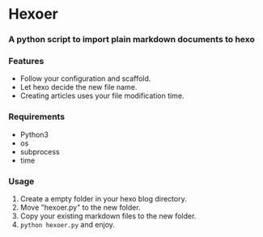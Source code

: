 # Hexoer  
### A python script to import plain markdown documents to hexo
  
### Features
- Follow your configuration and scaffold.
- Let hexo decide the new file name.
- Creating articles uses your file modification time.
  
### Requirements
- Python3
- os
- subprocess
- time
  
### Usage
1. Create a empty folder in your hexo blog directory.
2. Move "hexoer.py" to the new folder.
3. Copy your existing markdown files to the new folder.
4. `python hexoer.py` and enjoy.
